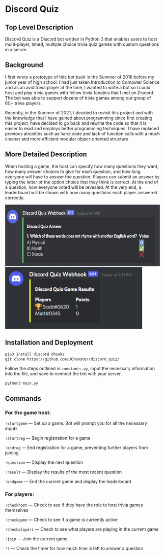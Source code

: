 # Discord Quiz

## Top Level Description
Discord Quiz is a Discord bot written in Python 3 that enables users to host multi-player, timed, multiple choice trivia quiz games with custom questions in a server.

## Background

I first wrote a prototype of this bot back in the Summer of 2018 before my junior year of high school. I had just taken Introduction to Computer Science and as an avid trivia player at the time, I wanted to write a bot so I could host and play trivia games with fellow trivia fanatics that I met on Discord. The bot was able to support dozens of trivia games among our group of 60+ trivia players.

Recently, in the Summer of 2021, I decided to revisit this project and with the knowledge that I have gained about programming since first creating this project, have decided to go back and rewrite the code so that it is easier to read and employs better programming techniques. I have replaced previous atrocities such as hard-code and lack of function calls with a much cleaner and more efficient modular object-oriented structure.

## More Detailed Description

When hosting a game, the host can specify how many questions they want, how many answer choices to give for each question, and how long everyone will have to answer the question. Players can submit an answer by typing the letter of the option choice that they think is correct. At the end of a question, how everyone voted will be revealed. At the very end, a leaderboard will be shown with how many questions each player answered correctly.

<img src = "images/results_example.png" height = 200/>

<img src = "images/leaderboard_example.png" height = 200 />

## Installation and Deployment

```
pip3 install discord dhooks
git clone https://github.com/JChenster/discord_quiz/
```

Follow the steps outlined in `constants.py`, input the necessary information into the file, and save to connect the bot with your server.

```
python3 main.py
```

## Commands

### For the game host:

`!startgame` — Set up a game. Bot will prompt you for all the necessary inputs

`!startreg` — Begin registration for a game

`!endreg` — End registration for a game, preventing further players from joining

`!question` — Display the next question

`!result` — Display the results of the most recent question

`!endgame` — End the current game and display the leaderboard

### For players:

`!checkhost` — Check to see if they have the role to host trivia games themselves

`!checkgame` — Check to see if a game is currently active

`!checkplayers` — Check to see what players are playing in the current game

`!join` — Join the current game

`!t` — Check the timer for how much time is left to answer a question
